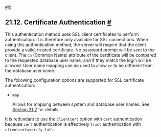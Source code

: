 [#id](#AUTH-CERT)

## 21.12. Certificate Authentication [#](#AUTH-CERT)



This authentication method uses SSL client certificates to perform authentication. It is therefore only available for SSL connections. When using this authentication method, the server will require that the client provide a valid, trusted certificate. No password prompt will be sent to the client. The `cn` (Common Name) attribute of the certificate will be compared to the requested database user name, and if they match the login will be allowed. User name mapping can be used to allow `cn` to be different from the database user name.

The following configuration options are supported for SSL certificate authentication:

* `map`

  Allows for mapping between system and database user names. See [Section 21.2](auth-username-maps) for details.

It is redundant to use the `clientcert` option with `cert` authentication because `cert` authentication is effectively `trust` authentication with `clientcert=verify-full`.